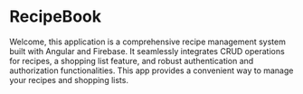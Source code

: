 # RecipeBook
Welcome, this application is a comprehensive recipe management system built with Angular and Firebase. It seamlessly integrates CRUD operations for recipes, a shopping list feature, and robust authentication and authorization functionalities. This app provides a convenient way to manage your recipes and shopping lists.
